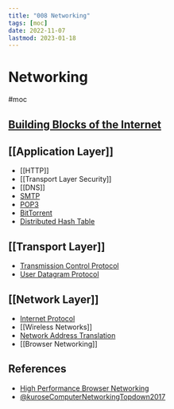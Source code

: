 ```yaml
---
title: "008 Networking"
tags: [moc]
date: 2022-11-07
lastmod: 2023-01-18
---
```

# Networking
#moc 
## [Building Blocks of the Internet](Notes/Building%20Blocks%20of%20the%20Internet.md)
## [[Application Layer]]
- [[HTTP]]
- [[Transport Layer Security]]
- [[DNS]]
- [SMTP](Notes/SMTP.md)
- [POP3](Notes/POP3.md)
- [BitTorrent](Notes/BitTorrent.md)
- [Distributed Hash Table](Notes/Distributed%20Hash%20Table.md)
## [[Transport Layer]]
- [Transmission Control Protocol](Notes/Transmission%20Control%20Protocol.md)
- [User Datagram Protocol](Notes/User%20Datagram%20Protocol.md)
## [[Network Layer]]
- [Internet Protocol](Notes/Internet%20Protocol.md)
- [[Wireless Networks]]
- [Network Address Translation](Notes/Network%20Address%20Translation.md)
- [[Browser Networking]]
## References
- [High Performance Browser Networking](https://hpbn.co/)
- [@kuroseComputerNetworkingTopdown2017](References/@kuroseComputerNetworkingTopdown2017.md)